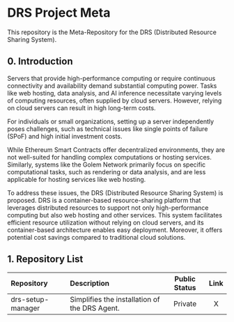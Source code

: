 # DRS Project Meta  
This repository is the Meta-Repository for the DRS (Distributed Resource Sharing System).

## 0. Introduction  
Servers that provide high-performance computing or require continuous connectivity and availability demand substantial computing power. Tasks like web hosting, data analysis, and AI inference necessitate varying levels of computing resources, often supplied by cloud servers. However, relying on cloud servers can result in high long-term costs.

For individuals or small organizations, setting up a server independently poses challenges, such as technical issues like single points of failure (SPoF) and high initial investment costs.

While Ethereum Smart Contracts offer decentralized environments, they are not well-suited for handling complex computations or hosting services. Similarly, systems like the Golem Network primarily focus on specific computational tasks, such as rendering or data analysis, and are less applicable for hosting services like web hosting.

To address these issues, the DRS (Distributed Resource Sharing System) is proposed. DRS is a container-based resource-sharing platform that leverages distributed resources to support not only high-performance computing but also web hosting and other services. This system facilitates efficient resource utilization without relying on cloud servers, and its container-based architecture enables easy deployment. Moreover, it offers potential cost savings compared to traditional cloud solutions.

## 1. Repository List  
| Repository           | Description                             | Public Status | Link |
|:-------------------- |:--------------------------------------- |:------------: |:----:|
| drs-setup-manager    | Simplifies the installation of the DRS Agent. | Private       | X    |